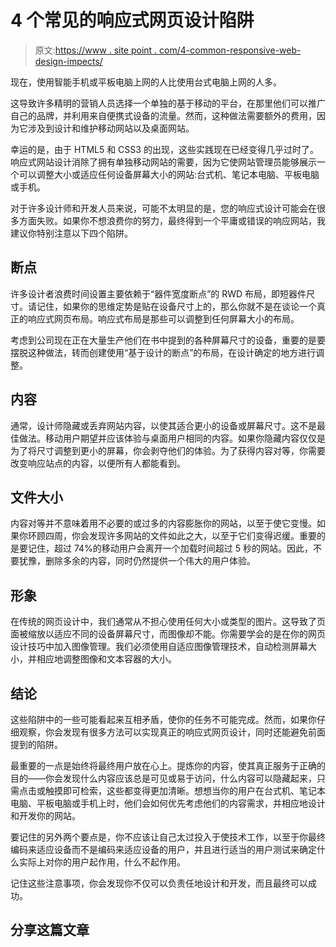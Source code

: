 # 4 个常见的响应式网页设计陷阱

> 原文:[https://www . site point . com/4-common-responsive-web-design-impects/](https://www.sitepoint.com/4-common-responsive-web-design-pitfalls/)

现在，使用智能手机或平板电脑上网的人比使用台式电脑上网的人多。

这导致许多精明的营销人员选择一个单独的基于移动的平台，在那里他们可以推广自己的品牌，并利用来自便携式设备的流量。然而，这种做法需要额外的费用，因为它涉及到设计和维护移动网站以及桌面网站。

幸运的是，由于 HTML5 和 CSS3 的出现，这些实践现在已经变得几乎过时了。响应式网站设计消除了拥有单独移动网站的需要，因为它使网站管理员能够展示一个可以调整大小或适应任何设备屏幕大小的网站:台式机、笔记本电脑、平板电脑或手机。

对于许多设计师和开发人员来说，可能不太明显的是，您的响应式设计可能会在很多方面失败。如果你不想浪费你的努力，最终得到一个平庸或错误的响应网站，我建议你特别注意以下四个陷阱。

## 断点

许多设计者浪费时间设置主要依赖于“器件宽度断点”的 RWD 布局，即短器件尺寸。请记住，如果你的思维定势是贴在设备尺寸上的，那么你就不是在谈论一个真正的响应式网页布局。响应式布局是那些可以调整到任何屏幕大小的布局。

考虑到公司现在正在大量生产他们在书中提到的各种屏幕尺寸的设备，重要的是要摆脱这种做法，转而创建使用“基于设计的断点”的布局，在设计确定的地方进行调整。

## 内容

通常，设计师隐藏或丢弃网站内容，以使其适合更小的设备或屏幕尺寸。这不是最佳做法。移动用户期望并应该体验与桌面用户相同的内容。如果你隐藏内容仅仅是为了将尺寸调整到更小的屏幕，你会剥夺他们的体验。为了获得内容对等，你需要改变响应站点的内容，以便所有人都能看到。

## 文件大小

内容对等并不意味着用不必要的或过多的内容膨胀你的网站，以至于使它变慢。如果你环顾四周，你会发现许多网站的文件如此之大，以至于它们变得迟缓。重要的是要记住，超过 74%的移动用户会离开一个加载时间超过 5 秒的网站。因此，不要犹豫，删除多余的内容，同时仍然提供一个伟大的用户体验。

## 形象

在传统的网页设计中，我们通常从不担心使用任何大小或类型的图片。这导致了页面被缩放以适应不同的设备屏幕尺寸，而图像却不能。你需要学会的是在你的网页设计技巧中加入图像管理。我们必须使用自适应图像管理技术，自动检测屏幕大小，并相应地调整图像和文本容器的大小。

## 结论

这些陷阱中的一些可能看起来互相矛盾，使你的任务不可能完成。然而，如果你仔细观察，你会发现有很多方法可以实现真正的响应式网页设计，同时还能避免前面提到的陷阱。

最重要的一点是始终将最终用户放在心上。提炼你的内容，使其真正服务于正确的目的——你会发现什么内容应该总是可见或易于访问，什么内容可以隐藏起来，只需点击或触摸即可检索，这些都变得更加清晰。想想当你的用户在台式机、笔记本电脑、平板电脑或手机上时，他们会如何优先考虑他们的内容需求，并相应地设计和开发你的网站。

要记住的另外两个要点是，你不应该让自己太过投入于使技术工作，以至于你最终编码来适应设备而不是编码来适应设备的用户，并且进行适当的用户测试来确定什么实际上对你的用户起作用，什么不起作用。

记住这些注意事项，你会发现你不仅可以负责任地设计和开发，而且最终可以成功。

## 分享这篇文章